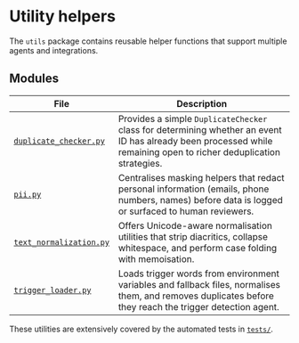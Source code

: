 # Utility helpers

The `utils` package contains reusable helper functions that support multiple agents and
integrations.

## Modules

| File | Description |
|------|-------------|
| [`duplicate_checker.py`](duplicate_checker.py) | Provides a simple `DuplicateChecker` class for determining whether an event ID has already been processed while remaining open to richer deduplication strategies. |
| [`pii.py`](pii.py) | Centralises masking helpers that redact personal information (emails, phone numbers, names) before data is logged or surfaced to human reviewers. |
| [`text_normalization.py`](text_normalization.py) | Offers Unicode-aware normalisation utilities that strip diacritics, collapse whitespace, and perform case folding with memoisation. |
| [`trigger_loader.py`](trigger_loader.py) | Loads trigger words from environment variables and fallback files, normalises them, and removes duplicates before they reach the trigger detection agent. |

These utilities are extensively covered by the automated tests in [`tests/`](../tests/README.md).
